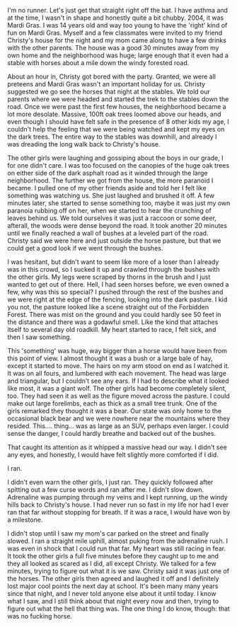  I'm no runner. Let's just get that straight right off the bat. I have asthma and at the time, I wasn't in shape and honestly quite a bit chubby. 2004, it was Mardi Gras. I was 14 years old and way too young to have the 'right' kind of fun on Mardi Gras.  Myself and a few classmates were invited to my friend Christy's house for the night and my mom came along to have a few drinks with the other parents. The house was a good 30 minutes away from my own home and the neighborhood was huge; large enough that it even had a stable with horses about a mile down the windy forested road.

About an hour in, Christy got bored with the party. Granted, we were all preteens and Mardi Gras wasn't an important holiday for us. Christy suggested we go see the horses that night at the stables. We told our parents where we were headed and started the trek to the stables down the road. Once we were past the first few houses, the neighborhood became a lot more desolate. Massive, 100ft oak trees loomed above our heads, and even though I should have felt safe in the presence of 8 other kids my age, I couldn't help the feeling that we were being watched and kept my eyes on the dark trees. The entire way to the stables was downhill, and already I was dreading the long walk back to Christy's house.

The other girls were laughing and gossiping about the boys in our grade, I for one didn't care. I was too focused on the canopies of the huge oak trees on either side of the dark asphalt road as it winded through the large neighborhood. The further we got from the house, the more paranoid I became. I pulled one of my other friends aside and told her I felt like something was watching us. She just laughed and brushed it off. A few minutes later, she started to sense something too, maybe it was just my own paranoia rubbing off on her, when we started to hear the crunching of leaves behind us. We told ourselves it was just a raccoon or some deer, afterall, the woods were dense beyond the road. It took another 20 minutes until we finally reached a wall of bushes at a leveled part of the road. Christy said we were here and just outside the horse pasture, but that we could get a good look if we went through the bushes. 

I was hesitant, but didn't want to seem like more of a loser than I already was in this crowd, so I sucked it up and crawled through the bushes with the other girls. My legs were scraped by thorns in the brush and I just wanted to get out of there. Hell, I had seen horses before, we even owned a few, why was this so special? I pushed through the rest of the bushes and we were right at the edge of the fencing, looking into the dark pasture. I kid you not, the pasture looked like a scene straight out of the Forbidden Forest. There was mist on the ground and you could hardly see 50 feet in the distance and there was a godawful smell. Like the kind that attaches itself to several day old roadkill. My heart started to race, I felt sick, and then I saw something. 

This 'something' was huge, way bigger than a horse would have been from this point of view. I almost thought it was a bush or a large bale of hay, except it started to move. The hairs on my arm stood on end as I watched it. It was on all fours, and lumbered with each movement. The head was large and triangular, but I couldn’t see any ears. If I had to describe what it looked like most, it was a giant wolf. The other girls had become completely silent, too. They had seen it as well as the figure moved across the pasture. I could make out large forelimbs, each as thick as a small tree trunk. One of the girls remarked they thought it was a bear. Our state was only home to the occasional black bear and we were nowhere near the mountains where they resided. This.... thing... was as large as an SUV, perhaps even larger. I could sense the danger, I could hardly breathe and backed out of the bushes. 

That caught its attention as it whipped a massive head our way. I didn't see any eyes, and honestly, I would have felt slightly more comforted if I did. 

I ran. 

I didn't even warn the other girls, I just ran. They quickly followed after spitting out a few curse words and ran after me. I didn't slow down. Adrenaline was pumping through my veins and I kept running, up the windy hills back to Christy's house. I had never run so fast in my life nor had I ever ran that far without stopping for breath. If it was a race, I would have won by a milestone. 

I didn't stop until I saw my mom's car parked on the street and finally slowed. I ran a straight mile uphill, almost puking from the adrenaline rush. I was even in shock that I could run that far. My heart was still racing in fear.  It took the other girls a full five minutes before they caught up to me and they all looked as scared as I did, all except Christy. We talked for a few minutes, trying to figure out what it is we saw. Christy said it was just one of the horses. The other girls then agreed and laughed it off and I definitely lost major cool points the next day at school. It's been many many years since that night, and I never told anyone else about it until today. I know what I saw, and I still think about that night every now and then, trying to figure out what the hell that thing was. The one thing I do know, though: that was no fucking horse.